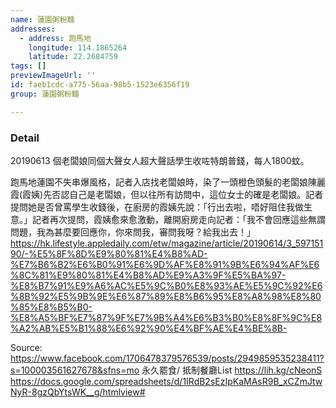```yaml
---
name: 蓮園粥粉麵
addresses:
  - address: 跑馬地
    longitude: 114.1865264
    latitude: 22.2684759
tags: []
previewImageUrl: ''
id: faeb1cdc-a775-56aa-98b5-1523e6356f19
group: 蓮園粥粉麵

---
```

### Detail
20190613
個老闆娘同個大聲女人超大聲話學生收咗特朗普錢，每人1800蚊。

跑馬地蓮園不失串爆風格，記者入店找老闆娘時，染了一頭橙色頭髮的老闆娘陳麗霞(霞姨)先否認自己是老闆娘，但以往所有訪問中，這位女士的確是老闆娘。記者提問她是否曾罵學生收錢後，在廚房的霞姨先說：「行出去啦，唔好阻住我做生意。」記者再次提問，霞姨愈來愈激動，離開廚房走向記者：「我不會回應這些無謂問題，我為甚麼要回應你，你來問我，審問我呀？給我出去！」
https://hk.lifestyle.appledaily.com/etw/magazine/article/20190614/3_59715190/-%E5%8F%8D%E9%80%81%E4%B8%AD-%E7%B6%B2%E6%B0%91%E6%9D%AF%E8%91%9B%E6%94%AF%E6%8C%81%E9%80%81%E4%B8%AD%E9%A3%9F%E5%BA%97-%E8%B7%91%E9%A6%AC%E5%9C%B0%E8%93%AE%E5%9C%92%E6%8B%92%E5%9B%9E%E6%87%89%E8%B6%95%E8%A8%98%E8%80%85%E8%B5%B0-%E8%A5%BF%E7%87%9F%E7%9B%A4%E6%B3%B0%E8%8F%9C%E8%A2%AB%E5%B1%88%E6%92%90%E4%BF%AE%E4%BE%8B-

Source:
https://www.facebook.com/1706478379576539/posts/2949859535238411?s=100003561627678&sfns=mo
永久罷食/ 抵制餐廳List
https://lih.kg/cNeonS
https://docs.google.com/spreadsheets/d/1IRdB2sEzIpKaMAsR9B_xCZmJtwNyR-8gzQbYtsWK__g/htmlview#

